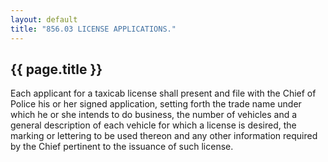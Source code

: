 ```yaml
---
layout: default 
title: "856.03 LICENSE APPLICATIONS."
---
```


{{ page.title }}
----------------

Each applicant for a taxicab license shall present and file with the
Chief of Police his or her signed application, setting forth the trade
name under which he or she intends to do business, the number of
vehicles and a general description of each vehicle for which a license
is desired, the marking or lettering to be used thereon and any other
information required by the Chief pertinent to the issuance of such
license.
